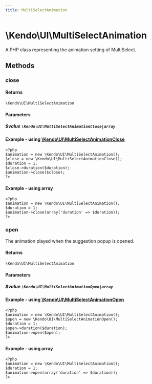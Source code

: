 ```yaml
---
title: MultiSelectAnimation
---
```


# \Kendo\UI\MultiSelectAnimation

A PHP class representing the animation setting of MultiSelect.


## Methods

### close



#### Returns
`\Kendo\UI\MultiSelectAnimation`

#### Parameters

##### $value `\Kendo\UI\MultiSelectAnimationClose|array`


#### Example - using [\Kendo\UI\MultiSelectAnimationClose](/api/wrappers/php/Kendo/UI/MultiSelectAnimationClose)
    <?php
    $animation = new \Kendo\UI\MultiSelectAnimation();
    $close = new \Kendo\UI\MultiSelectAnimationClose();
    $duration = 1;
    $close->duration($duration);
    $animation->close($close);
    ?>

#### Example - using array

    <?php
    $animation = new \Kendo\UI\MultiSelectAnimation();
    $duration = 1;
    $animation->close(array('duration' => $duration));
    ?>

### open

The animation played when the suggestion popup is opened.

#### Returns
`\Kendo\UI\MultiSelectAnimation`

#### Parameters

##### $value `\Kendo\UI\MultiSelectAnimationOpen|array`


#### Example - using [\Kendo\UI\MultiSelectAnimationOpen](/api/wrappers/php/Kendo/UI/MultiSelectAnimationOpen)
    <?php
    $animation = new \Kendo\UI\MultiSelectAnimation();
    $open = new \Kendo\UI\MultiSelectAnimationOpen();
    $duration = 1;
    $open->duration($duration);
    $animation->open($open);
    ?>

#### Example - using array

    <?php
    $animation = new \Kendo\UI\MultiSelectAnimation();
    $duration = 1;
    $animation->open(array('duration' => $duration));
    ?>

